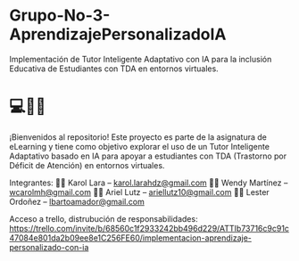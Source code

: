 # Grupo-No-3-AprendizajePersonalizadoIA
Implementación de Tutor Inteligente Adaptativo con IA para la inclusión Educativa de Estudiantes con TDA en entornos virtuales.
# 💻🧠🚀
¡Bienvenidos al repositorio!
Este proyecto es parte de la asignatura de eLearning y tiene como objetivo explorar el uso de un Tutor Inteligente Adaptativo basado en IA para apoyar a estudiantes con TDA (Trastorno por Déficit de Atención) en entornos virtuales. 

Integrantes:
👩‍💼 Karol Lara – karol.larahdz@gmail.com
👩‍💼 Wendy Martínez – wcarolmh@gmail.com
👨‍💼 Ariel Lutz – ariellutz10@gmail.com
👨‍💼 Lester Ordoñez – lbartoamador@gmail.com

Acceso a trello, distrubución de responsabilidades: https://trello.com/invite/b/68560c1f2933242bb496d229/ATTIb73716c9c91c47084e801da2b09ee8e1C256FE60/implementacion-aprendizaje-personalizado-con-ia

